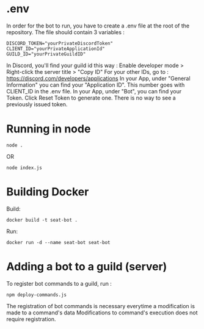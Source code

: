 # .env

In order for the bot to run, you have to create a .env file at the root of the repository.
The file should contain 3 variables :

```
DISCORD_TOKEN="yourPrivateDiscordToken"
CLIENT_ID="yourPrivateApplicationId"
GUILD_ID="yourPrivateGuildID"
```

In Discord, you'll find your guild id this way : Enable developer mode > Right-click the server title > "Copy ID"
For your other IDs, go to : https://discord.com/developers/applications
In your App, under "General Information" you can find your "Application ID". This number goes with CLIENT_ID in the .env file.
In your App, under "Bot", you can find your Token. Click Reset Token to generate one. There is no way to see a previously issued token.

# Running in node

```
node .
```

OR

```
node index.js
```

# Building Docker

Build:

```
docker build -t seat-bot .
```

Run:

```
docker run -d --name seat-bot seat-bot
```

# Adding a bot to a guild (server)

To register bot commands to a guild, run :

```
npm deploy-commands.js
```

The registration of bot commands is necessary everytime a modification is made to a command's data
Modifications to command's execution does not require registration.
